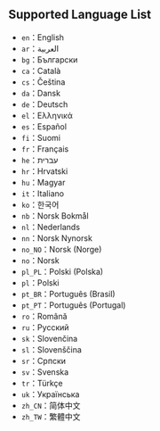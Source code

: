 ## Supported Language List

- `en`：English
- `ar`：العربية
- `bg`：Български
- `ca`：Català
- `cs`：Čeština
- `da`：Dansk
- `de`：Deutsch
- `el`：Ελληνικά
- `es`：Español
- `fi`：Suomi
- `fr`：Français
- `he`：עברית
- `hr`：Hrvatski
- `hu`：Magyar
- `it`：Italiano
- `ko`：한국어
- `nb`：Norsk Bokmål
- `nl`：Nederlands
- `nn`：Norsk Nynorsk
- `no_NO`：Norsk (Norge)
- `no`：Norsk
- `pl_PL`：Polski (Polska)
- `pl`：Polski
- `pt_BR`：Português (Brasil)
- `pt_PT`：Português (Portugal)
- `ro`：Română
- `ru`：Русский
- `sk`：Slovenčina
- `sl`：Slovenščina
- `sr`：Српски
- `sv`：Svenska
- `tr`：Türkçe
- `uk`：Українська
- `zh_CN`：简体中文
- `zh_TW`：繁體中文